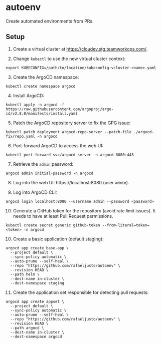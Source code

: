 # autoenv

Create automated environments from PRs.

## Setup

1. Create a virtual cluster at https://cloudev.stg.teamworkops.com/.

2. Change `kubectl` to use the new virtual cluster context:
```
export KUBECONFIG=/path/to/location/kubeconfig-vcluster-<name>.yaml
```

3. Create the ArgoCD namespace:
```
kubectl create namespace argocd
```

4. Install ArgoCD:
```
kubectl apply -n argocd -f https://raw.githubusercontent.com/argoproj/argo-cd/v2.8.0/manifests/install.yaml
```

5. Patch the ArgoCD repository server to fix the GPG issue:
```
kubectl patch deployment argocd-repo-server --patch-file ./argocd-fix/repo.yaml -n argocd
```

6. Port-forward ArgoCD to access the web UI:
```
kubectl port-forward svc/argocd-server -n argocd 8080:443
```

7. Retrieve the `admin` password:
```
argocd admin initial-password -n argocd
```

8. Log into the web UI: https://localhost:8080 (user `admin`).

9. Log into ArgoCD CLI:
```
argocd login localhost:8080 --username admin --password <password>
```

10. Generate a GitHub token for the repository (avoid rate limit issues). It
    needs to have at least Pull Request permissions.
```
kubectl create secret generic github-token --from-literal=token=<token> -n argocd
```

10. Create a basic application (default staging):
```
argocd app create base-app \
  --project default \
  --sync-policy automatic \
  --auto-prune --self-heal \
  --repo "https://github.com/rafaeljusto/autoenv" \
  --revision HEAD \
  --path helm \
  --dest-name in-cluster \
  --dest-namespace staging
```

11. Create the application set responsible for detecting pull requests:
```
argocd app create appset \
  --project default \
  --sync-policy automatic \
  --auto-prune --self-heal \
  --repo "https://github.com/rafaeljusto/autoenv" \
  --revision HEAD \
  --path argocd \
  --dest-name in-cluster \
  --dest-namespace argocd
```